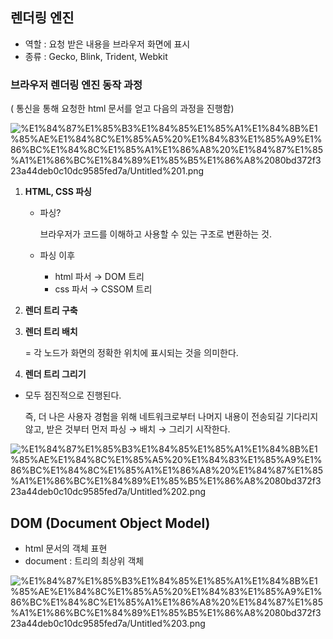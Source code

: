 ## 렌더링 엔진

- 역할 : 요청 받은 내용을 브라우저 화면에 표시
- 종류 : Gecko, Blink, Trident, Webkit

### 브라우저 렌더링 엔진 동작 과정

( 통신을 통해 요청한 html 문서를 얻고 다음의 과정을 진행함)

![%E1%84%87%E1%85%B3%E1%84%85%E1%85%A1%E1%84%8B%E1%85%AE%E1%84%8C%E1%85%A5%20%E1%84%83%E1%85%A9%E1%86%BC%E1%84%8C%E1%85%A1%E1%86%A8%20%E1%84%87%E1%85%A1%E1%86%BC%E1%84%89%E1%85%B5%E1%86%A8%2080bd372f323a44deb0c10dc9585fed7a/Untitled%201.png](%E1%84%87%E1%85%B3%E1%84%85%E1%85%A1%E1%84%8B%E1%85%AE%E1%84%8C%E1%85%A5%20%E1%84%83%E1%85%A9%E1%86%BC%E1%84%8C%E1%85%A1%E1%86%A8%20%E1%84%87%E1%85%A1%E1%86%BC%E1%84%89%E1%85%B5%E1%86%A8%2080bd372f323a44deb0c10dc9585fed7a/Untitled%201.png)

1. **HTML, CSS 파싱**
    - 파싱?

        브라우저가 코드를 이해하고 사용할 수 있는 구조로 변환하는 것.

    - 파싱 이후
        - html 파서 → DOM 트리
        - css 파서 → CSSOM 트리
2. **렌더 트리 구축**
3. **렌더 트리 배치**

    = 각 노드가 화면의 정확한 위치에 표시되는 것을 의미한다.

4. **렌더 트리 그리기**

- 모두 점진적으로 진행된다.

    즉, 더 나은 사용자 경험을 위해 네트워크로부터 나머지 내용이 전송되길 기다리지 않고, 받은 것부터 먼저 파싱 → 배치 → 그리기 시작한다.

![%E1%84%87%E1%85%B3%E1%84%85%E1%85%A1%E1%84%8B%E1%85%AE%E1%84%8C%E1%85%A5%20%E1%84%83%E1%85%A9%E1%86%BC%E1%84%8C%E1%85%A1%E1%86%A8%20%E1%84%87%E1%85%A1%E1%86%BC%E1%84%89%E1%85%B5%E1%86%A8%2080bd372f323a44deb0c10dc9585fed7a/Untitled%202.png](%E1%84%87%E1%85%B3%E1%84%85%E1%85%A1%E1%84%8B%E1%85%AE%E1%84%8C%E1%85%A5%20%E1%84%83%E1%85%A9%E1%86%BC%E1%84%8C%E1%85%A1%E1%86%A8%20%E1%84%87%E1%85%A1%E1%86%BC%E1%84%89%E1%85%B5%E1%86%A8%2080bd372f323a44deb0c10dc9585fed7a/Untitled%202.png)

## DOM (Document Object Model)

- html 문서의 객체 표현
- document  : 트리의 최상위 객체

![%E1%84%87%E1%85%B3%E1%84%85%E1%85%A1%E1%84%8B%E1%85%AE%E1%84%8C%E1%85%A5%20%E1%84%83%E1%85%A9%E1%86%BC%E1%84%8C%E1%85%A1%E1%86%A8%20%E1%84%87%E1%85%A1%E1%86%BC%E1%84%89%E1%85%B5%E1%86%A8%2080bd372f323a44deb0c10dc9585fed7a/Untitled%203.png](%E1%84%87%E1%85%B3%E1%84%85%E1%85%A1%E1%84%8B%E1%85%AE%E1%84%8C%E1%85%A5%20%E1%84%83%E1%85%A9%E1%86%BC%E1%84%8C%E1%85%A1%E1%86%A8%20%E1%84%87%E1%85%A1%E1%86%BC%E1%84%89%E1%85%B5%E1%86%A8%2080bd372f323a44deb0c10dc9585fed7a/Untitled%203.png)